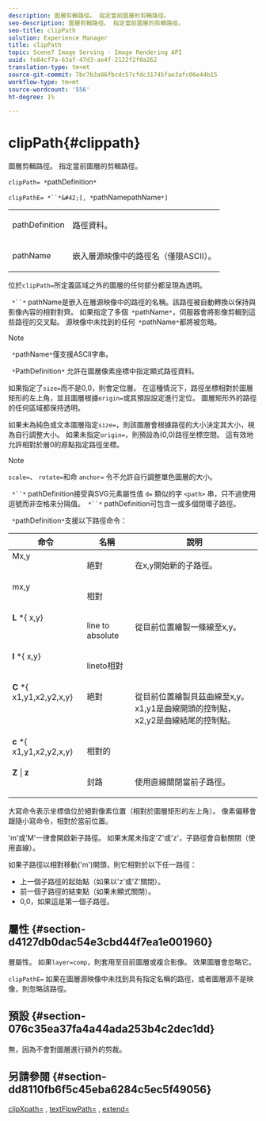 ```yaml
---
description: 圖層剪輯路徑。 指定當前圖層的剪輯路徑。
seo-description: 圖層剪輯路徑。 指定當前圖層的剪輯路徑。
seo-title: clipPath
solution: Experience Manager
title: clipPath
topic: Scene7 Image Serving - Image Rendering API
uuid: fe84cf7a-63af-47d3-ae4f-2122f2f0a262
translation-type: tm+mt
source-git-commit: 7bc7b3a86fbcdc57cfdc31745fae3afc06e44b15
workflow-type: tm+mt
source-wordcount: '556'
ht-degree: 1%

---
```



# clipPath{#clippath}

圖層剪輯路徑。 指定當前圖層的剪輯路徑。

`clipPath= *`pathDefinition`*`

`clipPathE= *``*&#42;[, *`pathNamepathName`*]`

<table id="simpletable_275E2A5FAB804C6388BD110D2ACA3C82"> 
 <tr class="strow"> 
  <td class="stentry"> <p><span class="codeph"> <span class="varname"> pathDefinition</span> </span> </p> </td> 
  <td class="stentry"> <p>路徑資料。 </p></td> 
 </tr> 
 <tr class="strow"> 
  <td class="stentry"> <p><span class="codeph"> <span class="varname"> pathName</span></span> </p> </td> 
  <td class="stentry"> <p>嵌入層源映像中的路徑名（僅限ASCII）。 </p></td> 
 </tr> 
</table>

位於`clipPath=`所定義區域之外的圖層的任何部分都呈現為透明。

` *``*` pathName是嵌入在層源映像中的路徑的名稱。該路徑被自動轉換以保持與影像內容的相對對齊。 如果指定了多個` *`pathName`*`，伺服器會將影像剪輯到這些路徑的交叉點。 源映像中未找到的任何` *`pathName`*`都將被忽略。

>[!NOTE]
>
>` *`pathName`*`僅支援ASCII字串。

` *`PathDefinition`*` 允許在圖層像素座標中指定顯式路徑資料。

如果指定了`size=`而不是0,0，則會定位層。 在這種情況下，路徑坐標相對於圖層矩形的左上角，並且圖層根據`origin=`或其預設設定進行定位。 圖層矩形外的路徑的任何區域都保持透明。

如果未為純色或文本圖層指定`size=`，則該圖層會根據路徑的大小決定其大小，視為自行調整大小。 如果未指定`origin=`，則預設為(0,0)路徑坐標空間。 這有效地允許相對於層0的原點指定路徑坐標。

>[!NOTE]
>
>`scale=`、 `rotate=`和命 `anchor=` 令不允許自行調整單色圖層的大小。

` *``*` pathDefinition接受與SVG元素屬性值 `d=` 類似的字 `<path>` 串，只不過使用逗號而非空格來分隔值。` *``*` pathDefinition可包含一或多個閉環子路徑。

` *`pathDefinition`*`支援以下路徑命令：

<table id="table_A74DD7A48B1C417D9D4BA46BECEAB981"> 
 <thead> 
  <tr> 
   <th class="entry"> <b> 命令</b> </th> 
   <th class="entry"> <b> 名稱</b> </th> 
   <th class="entry"> <b> 說明</b> </th> 
  </tr> 
 </thead>
 <tbody> 
  <tr valign="top"> 
   <td> <b> </b> <span class="varname"> Mx,y</span> </td> 
   <td> <p> 絕對 </p> </td> 
   <td> <p> 在x,y開始新的子路徑。 </p> </td> 
  </tr> 
  <tr valign="top"> 
   <td> <b> </b> <span class="varname"> mx,y</span> </td> 
   <td> <p> 相對 </p> </td> 
  </tr> 
  <tr valign="top"> 
   <td> <b> L</b> *{<span class="varname"> x,y</span>} </td> 
   <td> <p> line to absolute </p> </td> 
   <td> <p> 從目前位置繪製一條線至x,y。 </p> </td> 
  </tr> 
  <tr valign="top"> 
   <td> <b> l</b> *{<span class="varname"> x,y</span>} </td> 
   <td> <p> lineto相對 </p> </td> 
  </tr> 
  <tr valign="top"> 
   <td> <b> C</b> *{<span class="varname"> x1,y1,x2,y2,x,y</span>} </td> 
   <td> <p> 絕對 </p> </td> 
   <td> <p> 從目前位置繪製貝茲曲線至x,y。x1,y1是曲線開頭的控制點，x2,y2是曲線結尾的控制點。 </p> </td> 
  </tr> 
  <tr valign="top"> 
   <td> <b> c</b> *{<span class="varname"> x1,y1,x2,y2,x,y</span>} </td> 
   <td> <p> 相對的 </p> </td> 
  </tr> 
  <tr valign="top"> 
   <td> <b> Z</b> |  <b>z</b> </td> 
   <td> <p> 封路 </p> </td> 
   <td> <p> 使用直線關閉當前子路徑。 </p> </td> 
  </tr> 
 </tbody> 
</table>

大寫命令表示坐標值位於絕對像素位置（相對於圖層矩形的左上角）。 像素偏移會跟隨小寫命令，相對於當前位置。

&#39;m&#39;或&#39;M&#39;一律會開啟新子路徑。 如果末尾未指定&#39;Z&#39;或&#39;z&#39;，子路徑會自動關閉（使用直線）。

如果子路徑以相對移動(&#39;m&#39;)開頭，則它相對於以下任一路徑：

* 上一個子路徑的起始點（如果以&#39;z&#39;或&#39;Z&#39;關閉）。
* 前一個子路徑的結束點（如果未顯式關閉）。
* 0,0，如果這是第一個子路徑。

## 屬性 {#section-d4127db0dac54e3cbd44f7ea1e001960}

層屬性。 如果`layer=comp`，則套用至目前圖層或複合影像。 效果圖層會忽略它。

`clipPathE=` 如果在圖層源映像中未找到具有指定名稱的路徑，或者圖層源不是映像，則忽略該路徑。

## 預設 {#section-076c35ea37fa4a44ada253b4c2dec1dd}

無，因為不會對圖層進行額外的剪裁。

## 另請參閱 {#section-dd8110fb6f5c45eba6284c5ec5f49056}

[clipXpath=](../../../../../is-api/http-ref/image-serving-api-ref/c-http-protocol-reference/c-command-reference/r-clipxpath.md#reference-17e5e4da3e044943af8f963f58a45f53) ,  [textFlowPath=](../../../../../is-api/http-ref/image-serving-api-ref/c-http-protocol-reference/c-command-reference/r-textflowpath.md#reference-0b8d9493d71342f0b6a64a6d221584ef) ,  [extend=](../../../../../is-api/http-ref/image-serving-api-ref/c-http-protocol-reference/c-command-reference/r-extend.md#reference-7e9156beb285459d830e2d56782a74ac)
